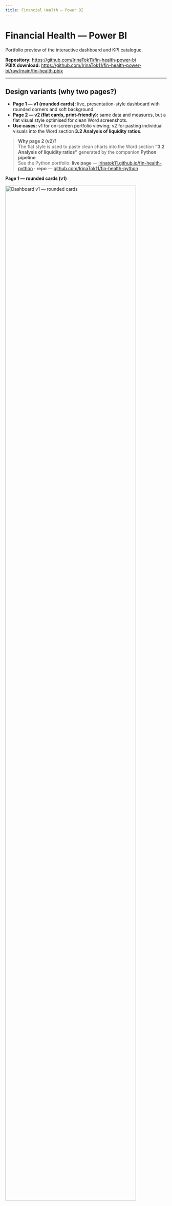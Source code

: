 ```yaml
---
title: Financial Health — Power BI
---
```


# Financial Health — Power BI

Portfolio preview of the interactive dashboard and KPI catalogue.

**Repository:** https://github.com/IrinaTok11/fin-health-power-bi  
**PBIX download:** https://github.com/IrinaTok11/fin-health-power-bi/raw/main/fin-health.pbix

---

## Design variants (why two pages?)

- **Page 1 — v1 (rounded cards):** live, presentation-style dashboard with rounded corners and soft background.
- **Page 2 — v2 (flat cards, print-friendly):** same data and measures, but a flat visual style optimised for clean Word screenshots.
- **Use cases:** v1 for on-screen portfolio viewing; v2 for pasting individual visuals into the Word section **3.2 Analysis of liquidity ratios**.

> **Why page 2 (v2)?**  
> The flat style is used to paste clean charts into the Word section **“3.2 Analysis of liquidity ratios”** generated by the companion **Python pipeline**.  
> See the Python portfolio: **live page** — [irinatok11.github.io/fin-health-python](https://irinatok11.github.io/fin-health-python/) · **repo** — [github.com/IrinaTok11/fin-health-python](https://github.com/IrinaTok11/fin-health-python)


**Page 1 — rounded cards (v1)**
<p align="left">
  <img src="{{ 'cover.png' | relative_url }}" alt="Dashboard v1 — rounded cards" width="90%">
</p>

**Page 2 — flat cards (v2, print-friendly)**  
<p align="left">
  <img src="{{ 'cover2.png' | relative_url }}" alt="Dashboard v2 — flat cards for Word" width="90%">
</p>

---

## Highlights
- 12 KPIs across liquidity, stability, and profitability with norms and trends.
- Clean card layout with bands and trend arrows.
- Three-year comparison plus indexed micro-charts.

---

## Project notes
See [PROJECT_NOTES.md](../PROJECT_NOTES.md).
